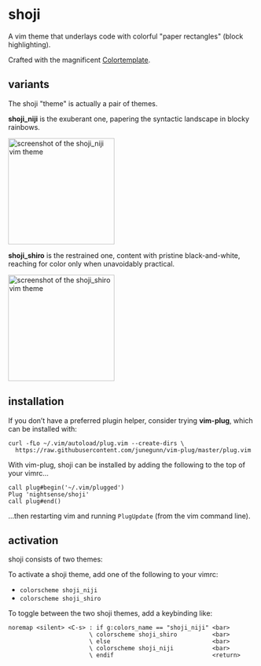 # shoji

A vim theme that underlays code with colorful "paper rectangles" (block highlighting).

Crafted with the magnificent [Colortemplate](https://github.com/lifepillar/vim-colortemplate).

## variants

The shoji "theme" is actually a pair of themes.

**shoji_niji** is the exuberant one, papering the syntactic landscape in blocky rainbows.

<img alt="screenshot of the shoji_niji vim theme" src="https://github.com/nightsense/shoji/raw/master/screenshots/shoji_niji.png" height="216" />

**shoji_shiro** is the restrained one, content with pristine black-and-white, reaching for color only when unavoidably practical.

<img alt="screenshot of the shoji_shiro vim theme" src="https://github.com/nightsense/shoji/raw/master/screenshots/shoji_shiro.png" height="216" />

## installation

If you don’t have a preferred plugin helper, consider trying **vim-plug**, which can be installed with:

```
curl -fLo ~/.vim/autoload/plug.vim --create-dirs \
  https://raw.githubusercontent.com/junegunn/vim-plug/master/plug.vim
```

With vim-plug, shoji can be installed by adding the following to the top of your vimrc...

```
call plug#begin('~/.vim/plugged')
Plug 'nightsense/shoji'
call plug#end()
```

...then restarting vim and running `PlugUpdate` (from the vim command line).

## activation

shoji consists of two themes:


To activate a shoji theme, add one of the following to your vimrc:

- `colorscheme shoji_niji`
- `colorscheme shoji_shiro`

To toggle between the two shoji themes, add a keybinding like:

```
noremap <silent> <C-s> : if g:colors_name == "shoji_niji" <bar>
                       \ colorscheme shoji_shiro          <bar>
                       \ else                             <bar>
                       \ colorscheme shoji_niji           <bar>
                       \ endif                            <return>
```
